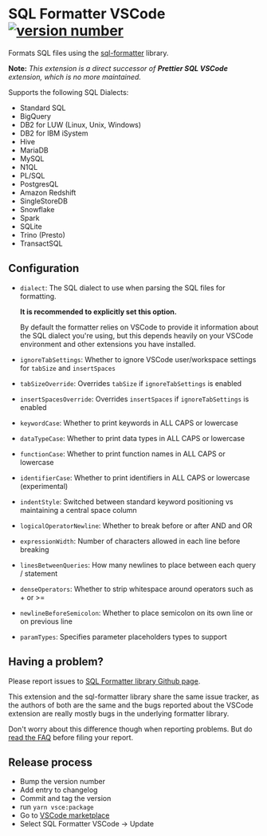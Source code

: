 # SQL Formatter VSCode [![version number](https://img.shields.io/visual-studio-marketplace/v/ReneSaarsoo.sql-formatter-vsc?label=vscode)](https://marketplace.visualstudio.com/items?itemName=ReneSaarsoo.sql-formatter-vsc)

Formats SQL files using the [sql-formatter][] library.

**Note:** _This extension is a direct successor of **Prettier SQL VSCode** extension, which is no more maintained._

Supports the following SQL Dialects:

- Standard SQL
- BigQuery
- DB2 for LUW (Linux, Unix, Windows)
- DB2 for IBM iSystem
- Hive
- MariaDB
- MySQL
- N1QL
- PL/SQL
- PostgresQL
- Amazon Redshift
- SingleStoreDB
- Snowflake
- Spark
- SQLite
- Trino (Presto)
- TransactSQL

## Configuration

- `dialect`: The SQL dialect to use when parsing the SQL files for formatting.

  **It is recommended to explicitly set this option.**

  By default the formatter relies on VSCode to provide it information about the SQL dialect you're using,
  but this depends heavily on your VSCode environment and other extensions you have installed.

- `ignoreTabSettings`: Whether to ignore VSCode user/workspace settings for `tabSize` and `insertSpaces`

- `tabSizeOverride`: Overrides `tabSize` if `ignoreTabSettings` is enabled

- `insertSpacesOverride`: Overrides `insertSpaces` if `ignoreTabSettings` is enabled

- `keywordCase`: Whether to print keywords in ALL CAPS or lowercase

- `dataTypeCase`: Whether to print data types in ALL CAPS or lowercase

- `functionCase`: Whether to print function names in ALL CAPS or lowercase

- `identifierCase`: Whether to print identifiers in ALL CAPS or lowercase (experimental)

- `indentStyle`: Switched between standard keyword positioning vs maintaining a central space column

- `logicalOperatorNewline`: Whether to break before or after AND and OR

- `expressionWidth`: Number of characters allowed in each line before breaking

- `linesBetweenQueries`: How many newlines to place between each query / statement

- `denseOperators`: Whether to strip whitespace around operators such as + or >=

- `newlineBeforeSemicolon`: Whether to place semicolon on its own line or on previous line

- `paramTypes`: Specifies parameter placeholders types to support

## Having a problem?

Please report issues to [SQL Formatter library Github page][issues].

This extension and the sql-formatter library share the same issue tracker,
as the authors of both are the same and the bugs reported about the VSCode
extension are really mostly bugs in the underlying formatter library.

Don't worry about this difference though when reporting problems.
But do [read the FAQ][faq] before filing your report.

## Release process

- Bump the version number
- Add entry to changelog
- Commit and tag the version
- run `yarn vsce:package`
- Go to [VSCode marketplace](https://marketplace.visualstudio.com/manage/publishers/renesaarsoo)
- Select SQL Formatter VSCode -> Update

[sql-formatter]: https://github.com/sql-formatter-org/sql-formatter
[issues]: https://github.com/sql-formatter-org/sql-formatter/issues
[faq]: https://github.com/sql-formatter-org/sql-formatter#frequently-asked-questions
